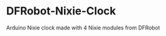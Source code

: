 DFRobot-Nixie-Clock
===================

Arduino Nixie clock made with 4 Nixie modules from DFRobot
